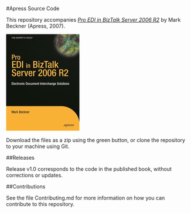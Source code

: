 #Apress Source Code

This repository accompanies [*Pro EDI in BizTalk Server 2006 R2*](http://www.apress.com/9781590599358) by Mark Beckner (Apress, 2007).

![Cover image](9781590599358.jpg)

Download the files as a zip using the green button, or clone the repository to your machine using Git.

##Releases

Release v1.0 corresponds to the code in the published book, without corrections or updates.

##Contributions

See the file Contributing.md for more information on how you can contribute to this repository.

